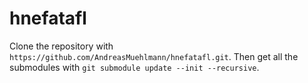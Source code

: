 # hnefatafl

Clone the repository with `https://github.com/AndreasMuehlmann/hnefatafl.git`.
Then get all the submodules with `git submodule update --init --recursive`.
